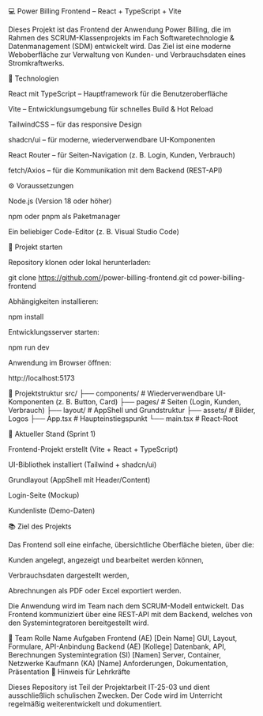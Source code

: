 💻 Power Billing Frontend – React + TypeScript + Vite

Dieses Projekt ist das Frontend der Anwendung Power Billing, die im Rahmen des SCRUM-Klassenprojekts im Fach Softwaretechnologie & Datenmanagement (SDM) entwickelt wird.
Das Ziel ist eine moderne Weboberfläche zur Verwaltung von Kunden- und Verbrauchsdaten eines Stromkraftwerks.

🧩 Technologien

React mit TypeScript – Hauptframework für die Benutzeroberfläche

Vite – Entwicklungsumgebung für schnelles Build & Hot Reload

TailwindCSS – für das responsive Design

shadcn/ui – für moderne, wiederverwendbare UI-Komponenten

React Router – für Seiten-Navigation (z. B. Login, Kunden, Verbrauch)

fetch/Axios – für die Kommunikation mit dem Backend (REST-API)

⚙️ Voraussetzungen

Node.js (Version 18 oder höher)

npm oder pnpm als Paketmanager

Ein beliebiger Code-Editor (z. B. Visual Studio Code)

🚀 Projekt starten

Repository klonen oder lokal herunterladen:

git clone https://github.com/<BENUTZERNAME>/power-billing-frontend.git
cd power-billing-frontend


Abhängigkeiten installieren:

npm install


Entwicklungsserver starten:

npm run dev


Anwendung im Browser öffnen:

http://localhost:5173

🧱 Projektstruktur
src/
├── components/      # Wiederverwendbare UI-Komponenten (z. B. Button, Card)
├── pages/           # Seiten (Login, Kunden, Verbrauch)
├── layout/          # AppShell und Grundstruktur
├── assets/          # Bilder, Logos
├── App.tsx          # Haupteinstiegspunkt
└── main.tsx         # React-Root

🎯 Aktueller Stand (Sprint 1)

 Frontend-Projekt erstellt (Vite + React + TypeScript)

 UI-Bibliothek installiert (Tailwind + shadcn/ui)

 Grundlayout (AppShell mit Header/Content)

 Login-Seite (Mockup)

 Kundenliste (Demo-Daten)

📚 Ziel des Projekts

Das Frontend soll eine einfache, übersichtliche Oberfläche bieten, über die:

Kunden angelegt, angezeigt und bearbeitet werden können,

Verbrauchsdaten dargestellt werden,

Abrechnungen als PDF oder Excel exportiert werden.

Die Anwendung wird im Team nach dem SCRUM-Modell entwickelt.
Das Frontend kommuniziert über eine REST-API mit dem Backend, welches von den Systemintegratoren bereitgestellt wird.

👥 Team
Rolle	Name	Aufgaben
Frontend (AE)	[Dein Name]	GUI, Layout, Formulare, API-Anbindung
Backend (AE)	[Kollege]	Datenbank, API, Berechnungen
Systemintegration (SI)	[Namen]	Server, Container, Netzwerke
Kaufmann (KA)	[Name]	Anforderungen, Dokumentation, Präsentation
🏫 Hinweis für Lehrkräfte

Dieses Repository ist Teil der Projektarbeit IT-25-03 und dient ausschließlich schulischen Zwecken.
Der Code wird im Unterricht regelmäßig weiterentwickelt und dokumentiert.